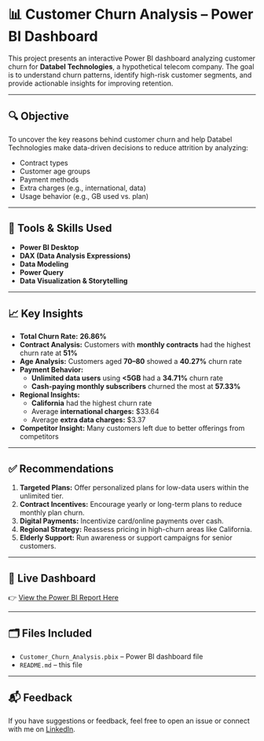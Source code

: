 # 📊 Customer Churn Analysis – Power BI Dashboard

This project presents an interactive Power BI dashboard analyzing customer churn for **Databel Technologies**, a hypothetical telecom company. The goal is to understand churn patterns, identify high-risk customer segments, and provide actionable insights for improving retention.

---

## 🔍 Objective

To uncover the key reasons behind customer churn and help Databel Technologies make data-driven decisions to reduce attrition by analyzing:

- Contract types
- Customer age groups
- Payment methods
- Extra charges (e.g., international, data)
- Usage behavior (e.g., GB used vs. plan)

---

## 🧰 Tools & Skills Used

- **Power BI Desktop**
- **DAX (Data Analysis Expressions)**
- **Data Modeling**
- **Power Query**
- **Data Visualization & Storytelling**

---

## 📈 Key Insights

- **Total Churn Rate:** **26.86%**
- **Contract Analysis:** Customers with **monthly contracts** had the highest churn rate at **51%**
- **Age Analysis:** Customers aged **70–80** showed a **40.27%** churn rate
- **Payment Behavior:**
  - **Unlimited data users** using **<5GB** had a **34.71%** churn rate
  - **Cash-paying monthly subscribers** churned the most at **57.33%**
- **Regional Insights:**
  - **California** had the highest churn rate
  - Average **international charges:** $33.64
  - Average **extra data charges:** $3.37
- **Competitor Insight:** Many customers left due to better offerings from competitors

---

## ✅ Recommendations

1. **Targeted Plans:** Offer personalized plans for low-data users within the unlimited tier.
2. **Contract Incentives:** Encourage yearly or long-term plans to reduce monthly plan churn.
3. **Digital Payments:** Incentivize card/online payments over cash.
4. **Regional Strategy:** Reassess pricing in high-churn areas like California.
5. **Elderly Support:** Run awareness or support campaigns for senior customers.

---

## 🔗 Live Dashboard

👉 [View the Power BI Report Here](https://app.powerbi.com/links/NqHjncBqR8?ctid=a90dd541-26b9-4595-80ca-d17c9ceb9d9d&pbi_source=linkShare&bookmarkGuid=81e91c0b-685e-4806-a3ec-32b741597d70)  

---

## 🗂 Files Included

- `Customer_Churn_Analysis.pbix` – Power BI dashboard file
- `README.md` – this file

---

## 📬 Feedback

If you have suggestions or feedback, feel free to open an issue or connect with me on [LinkedIn](https://www.linkedin.com/in/ifta-kakazai/).

